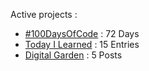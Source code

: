 Active projects :

- [#100DaysOfCode](https://github.com/narze/100daysofcode) : 72 Days
- [Today I Learned](https://github.com/narze/til) : 15 Entries
- [Digital Garden](https://monosor.com) : 5 Posts
